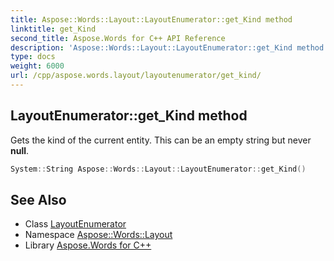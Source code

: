 ```yaml
---
title: Aspose::Words::Layout::LayoutEnumerator::get_Kind method
linktitle: get_Kind
second_title: Aspose.Words for C++ API Reference
description: 'Aspose::Words::Layout::LayoutEnumerator::get_Kind method. Gets the kind of the current entity. This can be an empty string but never null in C++.'
type: docs
weight: 6000
url: /cpp/aspose.words.layout/layoutenumerator/get_kind/
---
```

## LayoutEnumerator::get_Kind method


Gets the kind of the current entity. This can be an empty string but never **null**.

```cpp
System::String Aspose::Words::Layout::LayoutEnumerator::get_Kind()
```

## See Also

* Class [LayoutEnumerator](../)
* Namespace [Aspose::Words::Layout](../../)
* Library [Aspose.Words for C++](../../../)
